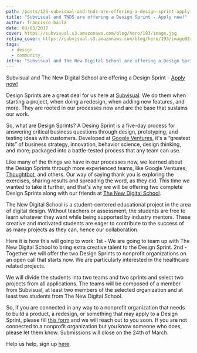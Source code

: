 ```yaml
---
path: /posts/125-subvisual-and-tnds-are-offering-a-design-sprint-apply-now/
title: "Subvisual and TNDS are offering a Design Sprint - Apply now!"
author: francisco-baila
date: 03/03/2017
cover: https://subvisual.s3.amazonaws.com/blog/hero/193/image.jpg
retina_cover: https://subvisual.s3.amazonaws.com/blog/hero/193/image@2x.jpg
tags:
  - design
  - community
intro: "Subvisual and The New Digital School are offering a Design Sprint - [Apply now!](https://subvisual.typeform.com/to/KJonG6)"
---
```


Subvisual and The New Digital School are offering a Design Sprint - [Apply now!](https://subvisual.typeform.com/to/KJonG6)

Design Sprints are a great deal for us here at [Subvisual](https://subvisual.co/). We do them when starting a project, when doing a redesign, when adding new features, and more. They are rooted in our processes now and are the base that sustains our work. 

So, what are Design Sprints?
A Desing Sprint is a five-day process for answering critical business questions through design, prototyping, and testing ideas with customers. Developed at [Google Ventures](https://www.gv.com/), it's a “greatest hits” of business strategy, innovation, behavior science, design thinking, and more; packaged into a battle-tested process that any team can use.

Like many of the things we have in our processes now, we learned about the Design Sprints through more experienced teams, like Google Ventures, [Thoughtbot](https://thoughtbot.com/playbook/product-design-sprint/introduction), and others. Our way of saying thank you is exploring the exercises, sharing results and spreading the word, as they did. This time we wanted to take it further, and that's why we will be offering two complete Design Sprints along with our friends at [The New Digital School](http://thenewdigitalschool.com/).

The New Digital School is a student-centered educational project in the area of digital design. Without teachers or assessment, the students are free to learn whatever they want while being supported by industry mentors. These creative and motivated students are eager to contribute to the success of as many projects as they can, hence our collaboration.

Here it is how this will going to work: 
1st - We are going to team up with The New Digital School to bring extra creative talent to the Design Sprint. 
2nd - Together we will offer the two Design Sprints to nonprofit organizations on an open call that starts now. We are particularly interested in the healthcare related projects. 

We will divide the students into two teams and two sprints and select two projects from all applications. The teams will be composed of a member from Subvisual, at least two members of the selected organization and at least two students from The New Digital School. 

So, if you are connected in any way to a nonprofit organization that needs to build a product, a redesign, or something that may apply to a Design Sprint, please fill [this form](https://subvisual.typeform.com/to/KJonG6) and we will reach out to you soon. If you are not connected to a nonprofit organization but you know someone who does, please let them know. Submissions will close on the 24th of March.

Help us help, sign up [here](https://subvisual.typeform.com/to/KJonG6). 


